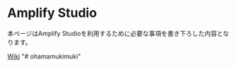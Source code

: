 # Amplify Studio

本ページはAmplify Studioを利用するために必要な事項を書き下ろした内容となります。

[Wiki](https://github.com/sakumoto-shota/amplify_template/wiki)
"# ohamamukimuki" 
